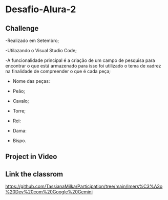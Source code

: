 # Desafio-Alura-2


## Challenge

-Realizado em Setembro;

-Utilazando o Visual Studio Code;


-A funcionalidade principal é a criação de um campo de pesquisa para encontrar o que está armazenado para isso foi utilizado o tema de xadrez
na finalidade de compreender o que é cada peça;

- Nome das peças:

- Peão;

- Cavalo;

- Torre;

- Rei:

- Dama:
  
- Bispo.


## Project in Video



## Link the classrom


https://github.com/TassianaMilka/Participation/tree/main/Imers%C3%A3o%20Dev%20com%20Google%20Gemini
